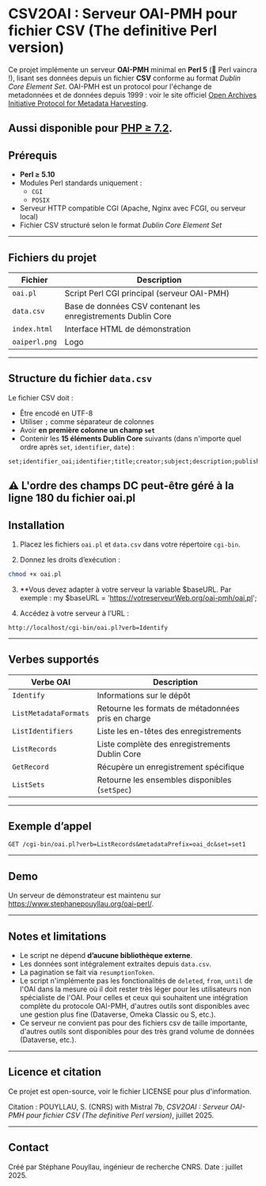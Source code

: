 # CSV2OAI : Serveur OAI-PMH pour fichier CSV (The definitive Perl version)

Ce projet implémente un serveur **OAI-PMH** minimal en **Perl 5** (🐪 Perl vaincra !), lisant ses données depuis un fichier **CSV** conforme au format _Dublin Core Element Set_. OAI-PMH est un protocol pour l'échange de metadonnées et de données depuis 1999 : voir le site officiel [Open Archives Initiative Protocol for Metadata Harvesting](https://www.openarchives.org/pmh/).

Aussi disponible pour [PHP ≥ 7.2](https://github.com/spouyllau/csv2oai).
---

## Prérequis

- **Perl ≥ 5.10**
- Modules Perl standards uniquement :
  - `CGI`
  - `POSIX`
- Serveur HTTP compatible CGI (Apache, Nginx avec FCGI, ou serveur local)
- Fichier CSV structuré selon le format _Dublin Core Element Set_

---

## Fichiers du projet

| Fichier        | Description |
|----------------|-------------|
| `oai.pl`       | Script Perl CGI principal (serveur OAI-PMH) |
| `data.csv`     | Base de données CSV contenant les enregistrements Dublin Core |
| `index.html` | Interface HTML de démonstration |
| `oaiperl.png`| Logo |

---

## Structure du fichier `data.csv`

Le fichier CSV doit :

- Être encodé en UTF-8
- Utiliser `;` comme séparateur de colonnes
- Avoir **en première colonne un champ `set`**
- Contenir les **15 éléments Dublin Core** suivants (dans n'importe quel ordre après `set`, `identifier`, `date`) :

```csv
set;identifier_oai;identifier;title;creator;subject;description;publisher;date;type;format;language;coverage;rights;relation;
```

:warning: L'ordre des champs DC peut-être géré à la ligne 180 du fichier oai.pl
---

## Installation

1. Placez les fichiers `oai.pl` et `data.csv` dans votre répertoire `cgi-bin`.

2. Donnez les droits d’exécution :

```bash
chmod +x oai.pl
```

3. **Vous devez adapter à votre serveur la variable $baseURL. Par exemple : my $baseURL = 'https://votreserveurWeb.org/oai-pmh/oai.pl';

4. Accédez à votre serveur à l’URL :

```
http://localhost/cgi-bin/oai.pl?verb=Identify
```

---

## Verbes supportés

| Verbe OAI       | Description |
|------------------|-------------|
| `Identify`        | Informations sur le dépôt |
| `ListMetadataFormats` | Retourne les formats de métadonnées pris en charge |
| `ListIdentifiers`     | Liste les en-têtes des enregistrements |
| `ListRecords`         | Liste complète des enregistrements Dublin Core |
| `GetRecord`           | Récupère un enregistrement spécifique |
| `ListSets`            | Retourne les ensembles disponibles (`setSpec`) |

---

## Exemple d’appel

```http
GET /cgi-bin/oai.pl?verb=ListRecords&metadataPrefix=oai_dc&set=set1
```

---


## Demo

Un serveur de démonstrateur est maintenu sur <a href="https://www.stephanepouyllau.org/oai-perl/">https://www.stephanepouyllau.org/oai-perl/</a>.

---

## Notes et limitations

- Le script ne dépend **d’aucune bibliothèque externe**.
- Les données sont intégralement extraites depuis `data.csv`.
- La pagination se fait via `resumptionToken`.
- Le script n'implémente pas les fonctionalités de `deleted`, `from`, `until` de l'OAI dans la mesure où il doit rester très léger pour les utilisateurs non spécialiste de l'OAI. Pour celles et ceux qui souhaitent une intégration complète du protocole OAI-PMH, d'autres outils sont disponibles avec une gestion plus fine (Dataverse, Omeka Classic ou S, etc.).
- Ce serveur ne convient pas pour des fichiers csv de taille importante, d'autres outils sont disponibles pour des très grand volume de données (Dataverse, etc.).

---

## Licence et citation

Ce projet est open-source, voir le fichier LICENSE pour plus d'information.

Citation : POUYLLAU, S. (CNRS) with Mistral 7b, _CSV2OAI : Serveur OAI-PMH pour fichier CSV (The definitive Perl version)_, juillet 2025.

---

## Contact

Créé par Stéphane Pouyllau, ingénieur de recherche CNRS. 
Date : juillet 2025.

